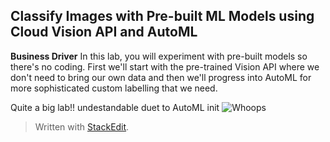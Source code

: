 ## Classify Images with Pre-built ML Models using Cloud Vision API and AutoML

**Business Driver**
In this lab, you will experiment with pre-built models so there's no coding. First we'll start with the pre-trained Vision API where we don't need to bring our own data and then we'll progress into AutoML for more sophisticated custom labelling that we need.

Quite a big lab!! undestandable duet to AutoML init
![Whoops](https://i.imgur.com/qP8vnP6.png)



> Written with [StackEdit](https://stackedit.io/).
<!--stackedit_data:
eyJoaXN0b3J5IjpbODA5MzYyOTIsLTE0NjcwODY2NTEsLTIwNz
M3MTE3MV19
-->